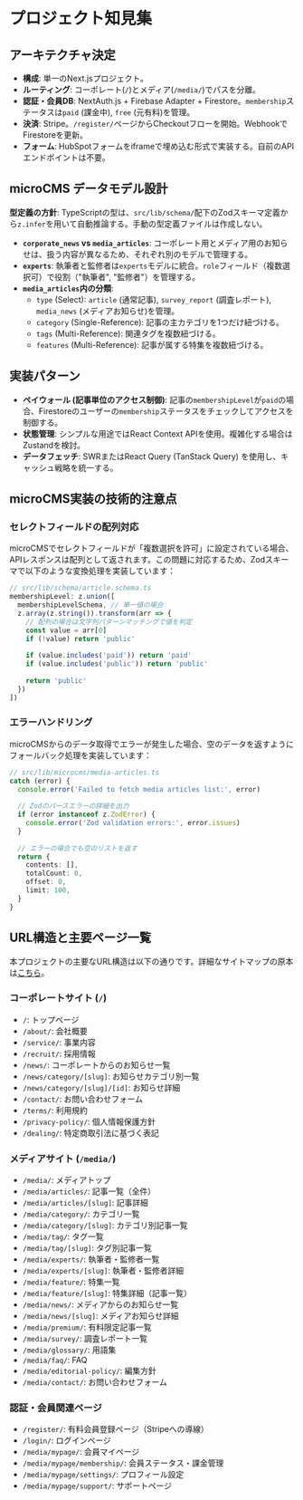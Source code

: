 # プロジェクト知見集

## アーキテクチャ決定

- **構成**: 単一のNext.jsプロジェクト。
- **ルーティング**: コーポレート(`/`)とメディア(`/media/`)でパスを分離。
- **認証・会員DB**: NextAuth.js + Firebase Adapter + Firestore。`membership`ステータスは`paid` (課金中), `free` (元有料)を管理。
- **決済**: Stripe。`/register/`ページからCheckoutフローを開始。WebhookでFirestoreを更新。
- **フォーム**: HubSpotフォームをiframeで埋め込む形式で実装する。自前のAPIエンドポイントは不要。

## microCMS データモデル設計

**型定義の方針**: TypeScriptの型は、`src/lib/schema/`配下のZodスキーマ定義から`z.infer`を用いて自動推論する。手動の型定義ファイルは作成しない。

- **`corporate_news` vs `media_articles`**: コーポレート用とメディア用のお知らせは、扱う内容が異なるため、それぞれ別のモデルで管理する。
- **`experts`**: 執筆者と監修者は`experts`モデルに統合。`role`フィールド（複数選択可）で役割（"執筆者", "監修者"）を管理する。
- **`media_articles`内の分類**:
  - `type` (Select): `article` (通常記事), `survey_report` (調査レポート), `media_news` (メディアお知らせ)を管理。
  - `category` (Single-Reference): 記事の主カテゴリを1つだけ紐づける。
  - `tags` (Multi-Reference): 関連タグを複数紐づける。
  - `features` (Multi-Reference): 記事が属する特集を複数紐づける。

## 実装パターン

- **ペイウォール (記事単位のアクセス制御)**: 記事の`membershipLevel`が`paid`の場合、Firestoreのユーザーの`membership`ステータスをチェックしてアクセスを制御する。
- **状態管理**: シンプルな用途ではReact Context APIを使用。複雑化する場合はZustandを検討。
- **データフェッチ**: SWRまたはReact Query (TanStack Query) を使用し、キャッシュ戦略を統一する。

## microCMS実装の技術的注意点

### セレクトフィールドの配列対応

microCMSでセレクトフィールドが「複数選択を許可」に設定されている場合、APIレスポンスは配列として返されます。この問題に対応するため、Zodスキーマで以下のような変換処理を実装しています：

```typescript
// src/lib/schema/article.schema.ts
membershipLevel: z.union([
  membershipLevelSchema, // 単一値の場合
  z.array(z.string()).transform(arr => {
    // 配列の場合は文字列パターンマッチングで値を判定
    const value = arr[0]
    if (!value) return 'public'
    
    if (value.includes('paid')) return 'paid'
    if (value.includes('public')) return 'public'
    
    return 'public'
  })
])
```

### エラーハンドリング

microCMSからのデータ取得でエラーが発生した場合、空のデータを返すようにフォールバック処理を実装しています：

```typescript
// src/lib/microcms/media-articles.ts
catch (error) {
  console.error('Failed to fetch media articles list:', error)
  
  // Zodのパースエラーの詳細を出力
  if (error instanceof z.ZodError) {
    console.error('Zod validation errors:', error.issues)
  }
  
  // エラーの場合でも空のリストを返す
  return {
    contents: [],
    totalCount: 0,
    offset: 0,
    limit: 100,
  }
}
```

## URL構造と主要ページ一覧

本プロジェクトの主要なURL構造は以下の通りです。詳細なサイトマップの原本は[こちら](ここにスプレッドシートへのリンクを貼る)。

### コーポレートサイト (`/`)

- `/`: トップページ
- `/about/`: 会社概要
- `/service/`: 事業内容
- `/recruit/`: 採用情報
- `/news/`: コーポレートからのお知らせ一覧
- `/news/category/[slug]`: お知らせカテゴリ別一覧
- `/news/category/[slug]/[id]`: お知らせ詳細
- `/contact/`: お問い合わせフォーム
- `/terms/`: 利用規約
- `/privacy-policy/`: 個人情報保護方針
- `/dealing/`: 特定商取引法に基づく表記

### メディアサイト (`/media/`)

- `/media/`: メディアトップ
- `/media/articles/`: 記事一覧（全件）
- `/media/articles/[slug]`: 記事詳細
- `/media/category/`: カテゴリ一覧
- `/media/category/[slug]`: カテゴリ別記事一覧
- `/media/tag/`: タグ一覧
- `/media/tag/[slug]`: タグ別記事一覧
- `/media/experts/`: 執筆者・監修者一覧
- `/media/experts/[slug]`: 執筆者・監修者詳細
- `/media/feature/`: 特集一覧
- `/media/feature/[slug]`: 特集詳細（記事一覧）
- `/media/news/`: メディアからのお知らせ一覧
- `/media/news/[slug]`: メディアお知らせ詳細
- `/media/premium/`: 有料限定記事一覧
- `/media/survey/`: 調査レポート一覧
- `/media/glossary/`: 用語集
- `/media/faq/`: FAQ
- `/media/editorial-policy/`: 編集方針
- `/media/contact/`: お問い合わせフォーム

### 認証・会員関連ページ

- `/register/`: 有料会員登録ページ（Stripeへの導線）
- `/login/`: ログインページ
- `/media/mypage/`: 会員マイページ
- `/media/mypage/membership/`: 会員ステータス・課金管理
- `/media/mypage/settings/`: プロフィール設定
- `/media/mypage/support/`: サポートページ
